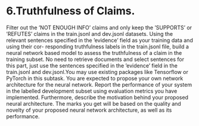 # 6.Truthfulness of Claims.

Filter out the ’NOT ENOUGH INFO’ claims and only keep the ’SUPPORTS’ or ’REFUTES’ claims in the train.jsonl and dev.jsonl datasets. Using the relevant sentences specified in the ’evidence’ field as your training data and using their cor- responding truthfulness labels in the train.jsonl file, build a neural network based model to assess the truthfulness of a claim in the training subset. No need to retrieve documents and select sentences for this part, just use the sentences specified in the ’evidence’ field in the train.jsonl and dev.jsonl.You may use existing packages like Tensorflow or PyTorch in this subtask. You are expected to propose your own network architecture for the neural network. Report the performance of your system in the labelled development subset using evaluation metrics you have implemented. Furthermore, describe the motivation behind your proposed neural architecture. The marks you get will be based on the quality and novelty of your proposed neural network architecture, as well as its performance.


